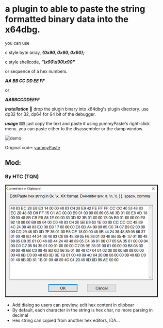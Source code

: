 # a plugin to able to paste the string formatted binary data into the x64dbg.

you can use

c style byte array,
***{0x90, 0x90, 0x90};***

c style shellcode,
***"\x90\x90\x90"***

or sequence of a hex numbers.

***AA BB CC DD EE FF***

or

***AABBCCDDEEFF***

***installation*** 💾
drop the plugin binary into x64dbg's plugin directory.
use dp32 for 32, dp64 for 64 bit of the debugger.

***usage*** ⌨
just copy the text and paste it using yummyPaste's right-click menu.
you can paste either to the disassembler or the dump window.

![demo](https://user-images.githubusercontent.com/437161/90892729-74278c00-e3c6-11ea-8a5b-5c31bdef2b09.gif)

Original code:
[yummyPaste](https://github.com/0ffffffffh/yummyPaste)

## Mod:

### By HTC (TQN)

![Dialog](./img/dialog.png)

- Add dialog so users can preview, edit hex content in clipboar
- By default, each character in the string is hex char, no more parsing in decimal
- Hex string can copied from another hex editors, IDA...

